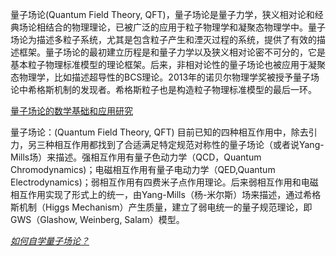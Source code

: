 量子场论(Quantum Field Theory, QFT)，量子场论是量子力学，狭义相对论和经典场论相结合的物理理论，已被广泛的应用于粒子物理学和凝聚态物理学中。量子场论为描述多粒子系统，尤其是包含粒子产生和湮灭过程的系统，提供了有效的描述框架。量子场论的最初建立历程是和量子力学以及狭义相对论密不可分的，它是基本粒子物理标准模型的理论框架。后来，非相对论性的量子场论也被应用于凝聚态物理学，比如描述超导性的BCS理论。2013年的诺贝尔物理学奖被授予量子场论中希格斯机制的发现者。希格斯粒子也是构造粒子物理标准模型的最后一环。

[量子场论的数学基础和应用研究](https://zhuanlan.zhihu.com/p/24671230)



量子场论：(Quantum Field Theory, QFT) 目前已知的四种相互作用中，除去引力，另三种相互作用都找到了合适满足特定规范对称性的量子场论（或者说Yang-Mills场）来描述。强相互作用有量子色动力学（QCD，Quantum Chromodynamics)；电磁相互作用有量子电动力学（QED,Quantum Electrodynamics)；弱相互作用有四费米子点作用理论。后来弱相互作用和电磁相互作用实现了形式上的统一，由Yang-Mills（杨-米尔斯）场来描述，通过希格斯机制（Higgs Mechanism）产生质量，建立了弱电统一的量子规范理论，即GWS（Glashow, Weinberg, Salam）模型。

[*如何自学量子场论？*](https://www.zhihu.com/question/24209758/answer/248307405)

